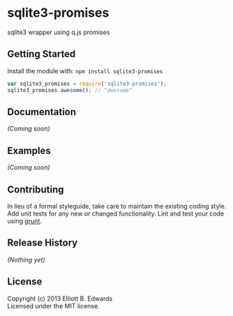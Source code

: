 # sqlite3-promises

sqlite3 wrapper using q.js promises

## Getting Started
Install the module with: `npm install sqlite3-promises`

```javascript
var sqlite3_promises = require('sqlite3-promises');
sqlite3_promises.awesome(); // "awesome"
```

## Documentation
_(Coming soon)_

## Examples
_(Coming soon)_

## Contributing
In lieu of a formal styleguide, take care to maintain the existing coding style. Add unit tests for any new or changed functionality. Lint and test your code using [grunt](https://github.com/gruntjs/grunt).

## Release History
_(Nothing yet)_

## License
Copyright (c) 2013 Elliott B. Edwards  
Licensed under the MIT license.
